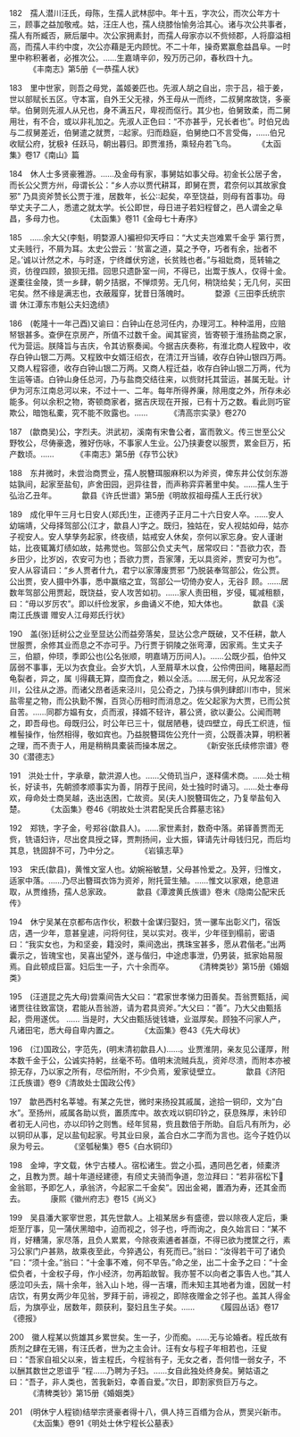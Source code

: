<!-- { "loadSidebar": true } -->
182　孺人潜川汪氏，母陈，生孺人武林邸中。年十五，字次公，而次公年方十三，顾事之益加敬戒。姑，汪庄人也，孺人绕膝怡愉务洽其心。诸与次公共事者，孺人有所臧否，厥后屡中。次公家拥素封，而孺人母家亦以不赀倾郡，人将靡溢相高，而孺人丰约中度，次公亦藉是无内顾忧。不二十年，操奇累赢愈益昌阜。一时里中称积著者，必推次公。……生嘉靖辛卯，殁万历己卯，春秋四十九。
　　　《丰南志》第5册《一恭孺人状》

183　里中世家，则吾之母党，盖姬姜匹也。先淑人胡之自出，宗于吕，祖于姜，世以部赋长五区。守本富，自外王父无禄，外王母从一而终，二叔舅席故饶，多豪举。伯舅则先淑人从兄也，身不满五尺，卑视而伛行。其少也，伯舅致柔，而二舅用壮，有不合，或以非礼加之。先淑人正色曰：“不亦甚乎，兄长者也”。时伯兄齿与二叔舅差近，伯舅遣之就贾，起家。归而趋庭，伯舅绝口不言受侮，……伯兄收赋公府，犹极衤任跃马，朝出暮归。即贾淮扬，乘轻舟若飞鸟。
　　　《太函集》卷17《南山》篇

184　休人士多贤豪雅游。……及金母有家，事舅姑如事父母。初金长公居子舍，而长公父贾方州，母谓长公：“乡人亦以贾代耕耳，即舅在贾，君奈何以其故家食邪” 乃具资斧赞长公贾于淮，居数年，长公起矣，卒至饶益，则母有首事功。母举丈夫子二人，悉遣之就太学。长公即世，母日进子若妇程督之，邑人谓金之阜昌，多母力也。
　　　《太函集》卷11《金母七十寿序》

185　……余大父(李魁，明婺源人)褊袒仰天呼曰：“大丈夫岂难累千金乎 第行贾，丈夫贱行，不屑为耳。太史公尝云：‘贫富之道，莫之予夺，巧者有余，拙者不足。’诚以计然之术，与时逐，宁终雌伏穷途，长贫贱也者。”与祖妣商，觅转输之资，彷徨四顾，狼狈无措。回思只遗卧室一间，不得已，出鬻于族人，仅得十金。遂橐往金陵，赁一乡肆，朝夕拮据，不惮烦劳。无几何，稍饶给矣；无几何，买田宅矣。然不缘是满志也，衣蔽履穿，犹昔日落魄时。
　　　婺源《三田李氏统宗谱 休江潭东市魁公夫妇逸绩》

186　(乾隆十一年己酉)又谕曰：白钟山在总河任内，办理河工。种种滥用，应赔帑银甚多。查伊在京房产，所值不过数千金。闻其宦资，皆寄顿于淮扬盐商之家，代为营运。朕降旨与吉庆，令其访察奏闻。今据吉庆奏称，有淮北商人程致中，收存白钟山银二万两。又程致中女婿汪绍衣，在清江开当铺，收存白钟山银四万两。又商人程容德，收存白钟山银二万两。又商人程迁益，收存白钟山银二万两，代为生运等语。白钟山身任总河，乃与盐商交结往来，以赀财托其营运，甚属无耻。计伊为河东江南总河以来，不过十一、二年。每年所得养廉，除用度之外，所存未必能多。何以余积之物，寄顿商家者，据吉庆现在开报，已有十万之数。看此则巧宦欺公，暗饱私橐，究不能不败露也。……
　　　《清高宗实录》卷270

187　(歙商吴)公，字烈夫。洪武初，溪南有宋鲁公者，富而敦义。传三世至公父野牧公，尽俦豪逸，雅好伤咏，不事家人生业。公乃挟妻奁以服贾，累金巨万，拓产数顷。……
　　　《丰南志》第5册《存节公状》

188　东井微时，未尝治商贾业，孺人脱簪珥服麻积以为斧资，俾东井公仗剑东游姑孰间，起家至盐旬，庐舍田园，迥异往昔，而声称弈弈著里中矣。……孺人生于弘治乙丑年。
　　　歙县《许氏世谱》第5册《明故叔祖母孺人王氏行状》

189　成化甲午三月七日安人(郑氏)生，正德丙子正月二十六日安人卒。……安人幼端靖，父母择驾部公(江才，歙县人)字之。既归，独姑在，安人视姑如母，姑亦子视安人。安人孳孳务起家，终夜绩，姑戒安人休矣，奈何以家忘身。安人谨谢姑，比夜辄篝灯绩如故，姑弗觉也。驾部公负丈夫气，居常叹曰：“吾欲力农，吾乡田少，比岁凶，农安可为也；吾欲力贾，吾家薄，无以具资斧，贾安可为也”。安人从容请曰：“乡人贾者什九，君宁以家薄废贾邪 ”乃脱装奉驾部公，佐公贾。公出贾，安人摄中外事，悉中赢缩之宜，驾部公一切倚办安人，无谷阝顾。……居数年驾部公用贾起，既饶益，安人攻苦如初。……家人责田租，岁侵，辄减租额，曰：“毋以岁厉农”。即以纤俭发家，乡曲诵义不绝，知大体也。
　　　歙县《溪南江氏族谱 赠安人江母郑氏行状》

190　盖(张)廷树公之业至显达公而益旁落矣，显达公念产既破，又不任耕，歙人世服贾，余修其业而息之不亦可乎。乃行贾于铜陵之张弯潭，因家焉。生丈夫子三，伯颛，仲顼，季即公也(公名张顺，明嘉靖万历间人)。……公既少孤，伯仲又孱弱不事事，无以为衣食业。会岁大饥，人至屑草木以食，公伶俜田间，睹墓起而龟裂者，异之，属刂得藕无算，糜而食之，赖以全活。……居无何，从兄龙客泾川，公往从之游。而诸父昂者适来泾川，见公奇之，乃挟与俱列肆郎川市中，贸米盐零星之物，而公执勤不懈，百货心历相时而消息之。佐父起家为大贾，已而公贫自苦。……同郡方媪有女，贞而淑，择婿不轻许，慕公贤，欲以妻公。公闻而聘之，即吾母也。母既归公，时公年已三十，僦居陋巷，徒四壁立，母氏工织涟，恒椎髻操作，怡然相得，敬如宾也。乃益脱簪珥佐公充什一资，公既善决算，明积著之理，而不责于人，用是稍稍具橐装而操本居之。
　　　《新安张氏续修宗谱》卷30《潜德志》

191　洪处士什，字承章，歙洪源人也。……父倚玑当户，遂释儒术商。……处士稍长，好读书，先朝颁孝顺事实为善，阴荐于民间，处士独时时诵习。……处士奉母欢，母命处士商吴越，迭出迭困，亡故资。吴(夫人)脱簪珥佐之，乃复举盐旬入楚。
　　　《太函集》卷46《明故处士洪君配吴氏合葬墓志铭》

192　郑铣，字子金，号郑谷(歙县人)。……家世素封，数奇中落。弟铎善贾而无赀，铣语妇许，尽出奁具授之铎，贾荆扬间，业大振，铎请先计母钱归兄，而后均其息，铣固辞不可，乃中分之。
　　　《岩镇志草》

193　宋氏(歙县)，黄惟文室人也。幼婉裕敏慧，父母甚怜爱之。及笄，归惟文，适家中落。……乃尽出簪珥衣饰为资斧，附托营生殖。……惟文以家艰，绝意进取，从贾维扬，孺人总家政。
　　　歙县《潭渡黄氏族谱》卷末《隐南公配宋氏传》

194　休宁吴某在京都布店作伙，积数十金谋归娶妇，赁一骡车出彰义门，宿饭店，遇一少年，意甚皇遽，问将何往，吴以实对。夜半，少年径到榻前，密语曰：“我实女也，为和坚妾，籍没时，乘间逸出，携珠宝甚多，愿从君偕老。”出两囊示之，皆瑰宝也，吴喜出望外，遂与偕归，中途虑事泄，仍男装，抵家始易服焉。自此顿成巨富。妇后生一子，六十余而卒。
　　　《清稗类钞》第15册《婚姻类》

195　(汪道昆之先大母)尝乘间告大父曰：“君家世孝悌力田善矣。吾翁贾甄括，闻诸贾往往致富饶，君能从吾翁游，请为君具资斧。”大父曰：“善”。乃大父由甄括起，赍用遂优。
……
当是时，大父由甄括徙钱塘，业滋厚矣。顾独不问家人产，凡诸田宅，悉大母自卑内置之。
　　　《太函集》卷43《先大母状》

196　(江)国政公，字范先，(明末清初歙县人)……。业贾淮阴，亲友见公谨厚，附本数千金于公，公诚实持躬，丝毫不苟。值明末流贼兵乱，资斧尽溃，而附本亦被掠无存，乃以家之所有，尽偿所附，不少负焉，爰家徒壁立。
　　　歙县《济阳江氏族谱》卷9《清故处士国政公传》

197　歙邑西村名莘墟。有某之先世，微时来扬投其戚属，途拾一铜印，文为“白水”。至扬州，戚属各助以赀，置质库中。故衣戏以铜印钤之，获息殊厚，未钤印者初无人问也，亦以印钤之则售。经年贸易，赀且数倍于所助。自后凡有所为，必以铜印从事，足以盐旬起家。号其业曰泉，盖合白水二字而为言也。迄今子姓仍以泉为号云。
　　　《坚瓠秘集》卷5《白水铜印》

198　金坤，字文载，休宁古楼人。宿松诸生。尝之小孤，遇同邑乞者，倾橐济之，且教为贾。越十年道经建德，有颀丈夫骑而争道，忽泣拜曰：“若非宿松下金翁耶，予即乞人，承翁济，今起家二千金矣”。因出金褐，置酒为寿，还其金而去。
　　　康熙《徽州府志》卷15《尚义》

199　吴县潘大冢宰世恩，其先世歙人。上祖某居乡有盛德，尝以除夜人定后，秉炬至厅事，见一蒲伏黑暗中，迫而视之，邻子也，呼而询之，良久始言曰：“某不肖，好糟蒲，家尽落，且负人累累，今除夜索逋者甚亟，不得已欲为搅筐之行，素习公家门户甚熟，故乘夜至此，今猝遇公，有死而已。”翁曰：“汝得若干可了诸负 ”曰：“须十金。”翁曰：“十金事不难，何不早告。”命之坐，出二十金予之曰：“十金偿负者，十金权子母，作小经济，勿再蹈故智。我亦誓不以向者之事告人也。”其人感泣叩头去，隔十余年，翁入山卜地，得一吉壤，而未知主其地者为谁，因就一村店饮，有男女两少年见翁，罗拜于前，谛视之，即除夜赠金之邻子也。盖其人得金后，为旗亭业，居数年，颇获利，娶妇且生子矣。……
　　　《履园丛话》卷17《德报》

200　徽人程某以赀雄其乡累世矣。生一子，少而痴。……无与论婚者。程氏故有质剂之肆在无锡，有汪氏者，世为之主会计。汪有女与程子年相若也，汪叟曰：“吾家自祖父以来，皆主程氏，今程翁有子，无女之者，吾何惜一弱女子，不以酬其数世之恩谊乎 ”程……乃聘为子妇。……女自此独处终身矣。舅姑语之曰：“吾子，非人类也，苦我新妇，幸善自爱。”次日，即割家赀巨万与之。
　　　《清稗类钞》第15册《婚姻类》

201　(明休宁人程锁)结举宗贤豪者得十八，俱人持三百缗为合从，贾吴兴新市。
　　　《太函集》卷91《明处士休宁程长公墓表》


